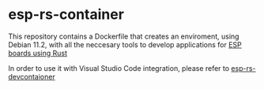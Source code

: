# esp-rs-container
This repository contains a Dockerfile that creates an enviroment, using Debian
11.2, with all the neccesary tools to develop applications for
[ESP boards using Rust](https://github.com/esp-rs)

In order to use it with Visual Studio Code integration, please refer to
[esp-rs-devcontaioner](https://github.com/SergioGasquez/esp-rs-devcontainer)
